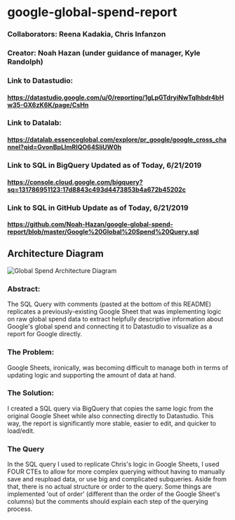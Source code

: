 # google-global-spend-report
### Collaborators: Reena Kadakia, Chris Infanzon
### Creator: Noah Hazan (under guidance of manager, Kyle Randolph)
### Link to Datastudio: 
#### https://datastudio.google.com/u/0/reporting/1gLpGTdryiNwTqlhbdr4bHw35-GX6zK6K/page/CsHn
### Link to Datalab:
#### https://datalab.essenceglobal.com/explore/pr_google/google_cross_channel?qid=GvonBpLImRIQO64SliUW0h
### Link to SQL in BigQuery Updated as of Today, 6/21/2019
#### https://console.cloud.google.com/bigquery?sq=131786951123:17d8843c493d4473853b4a672b45202c
### Link to SQL in GitHub Update as of Today, 6/21/2019
#### https://github.com/Noah-Hazan/google-global-spend-report/blob/master/Google%20Global%20Spend%20Query.sql

## Architecture Diagram
![Global Spend Architecture Diagram](https://github.com/Noah-Hazan/google-global-spend-report/blob/master/Architecture_Global_Spend_Diagram.PNG)
### Abstract: 
The SQL Query with comments (pasted at the bottom of this README) replicates a previously-existing Google Sheet that was implementing logic on raw global spend data to extract helpfully descriptive information about Google's global spend and connecting it to Datastudio to visualize as a report for Google directly. 

### The Problem: 
Google Sheets, ironically, was becoming difficult to manage both in terms of updating logic and supporting the amount of data at hand. 

### The Solution: 
I created a SQL query via BigQuery that copies the same logic from the original Google Sheet while also connecting directly to Datastudio. This way, the report is significantly more stable, easier to edit, and quicker to load/edit. 

### The Query 
In the SQL query I used to replicate Chris's logic in Google Sheets, I used FOUR CTEs to allow for more complex querying without having to manually save and reupload data, or use big and complicated subqueries. Aside from that, there is no actual structure or order to the query. Some things are implemented 'out of order' (different than the order of the Google Sheet's columns) but the comments should explain each step of the querying process. 
